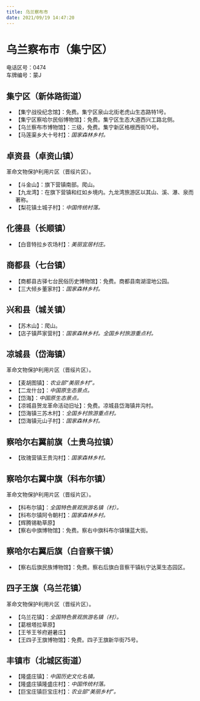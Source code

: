 ```yaml
---
title: 乌兰察布市  
date: 2021/09/19 14:47:20  
---
```

  
# 乌兰察布市（集宁区）  
电话区号：0474  
车牌编号：蒙J  

## 集宁区（新体路街道）  
* 【集宁战役纪念馆】：免费。集宁区泉山北街老虎山生态路特1号。  
* 【集宁区察哈尔民俗博物馆】：免费。集宁区生态大道西兴工路北侧。  
* 【乌兰察布市博物馆】：三级，免费。集宁新区格根西街10号。  
* 【马莲渠乡大十号村】：*国家森林乡村。*  

## 卓资县（卓资山镇）  
革命文物保护利用片区（晋绥片区）。  
* 【斗金山】：旗下营镇南部。爬山。  
* 【九龙湾】：在旗下营镇和红如乡境内。九龙湾旅游区以其山、溪、瀑、泉而著称。  
* 【梨花镇土城子村】：*中国传统村落。*  

## 化德县（长顺镇）  
* 【白音特拉乡农场村】：*美丽宜居村庄。*  

## 商都县（七台镇）  
* 【商都县古驿七台民俗历史博物馆】：免费。商都县南湖湿地公园。  
* 【三大倾乡董家村】：*国家森林乡村。*  

## 兴和县（城关镇）  
* 【苏木山】：爬山。  
* 【店子镇芦家营村】：*国家森林乡村。全国乡村旅游重点村。*  

## 凉城县（岱海镇）  
革命文物保护利用片区（晋绥片区）。  
* 【麦胡图镇】：*农业部“美丽乡村”。*  
* 【二龙什台】：*中国原生态景点。*  
* 【岱海】：*中国原生态景点。*  
* 【凉城县贺龙革命活动旧址】：免费。凉城县岱海镇井沟村。  
* 【岱海镇三苏木村】：*全国乡村旅游重点村。*  
* 【岱海镇元山子村】：*国家森林乡村。*  

## 察哈尔右翼前旗（土贵乌拉镇）  
* 【玫瑰营镇王贵沟村】：*国家森林乡村。*  

## 察哈尔右翼中旗（科布尔镇）  
革命文物保护利用片区（晋绥片区）。  
* 【科布尔镇】：*全国特色景观旅游名镇（村）。*  
* 【科布尔镇阿令朝村】：*国家森林乡村。*  
* 【辉腾锡勒草原】  
* 【察右中旗博物馆】：免费。察右中旗科布尔镇镶蓝大街。  

## 察哈尔右翼后旗（白音察干镇）  
* 【察右后旗民族博物馆】：免费。察右后旗白音察干镇杭宁达莱生态园区。  

## 四子王旗（乌兰花镇）  
革命文物保护利用片区（晋绥片区）。  
* 【乌兰花镇】：*全国特色景观旅游名镇（村）。*  
* 【葛根塔拉草原】  
* 【王爷王爷府避暑庄】  
* 【王四子王旗博物馆】：免费。四子王旗新华街75号。  

## 丰镇市（北城区街道）  
* 【隆盛庄镇】：*中国历史文化名镇。*  
* 【隆盛庄镇隆盛庄村】：*中国传统村落。*  
* 【巨宝庄镇巨宝庄村】：*农业部“美丽乡村”。*  
